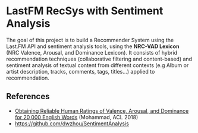 # LastFM RecSys with Sentiment Analysis

The goal of this project is to build a Recommender System using the Last.FM API and sentiment analysis tools, using the **NRC-VAD Lexicon** (NRC Valence, Arousal, and Dominance Lexicon).
It consists of hybrid recommendation techniques (collaborative filtering and content-based) and sentiment analysis of textual content from different contexts (e.g Album or artist description, tracks, comments, tags, titles...) applied to recommendation.


## References

* [Obtaining Reliable Human Ratings of Valence, Arousal, and Dominance for 20,000 English Words](https://aclanthology.org/P18-1017) (Mohammad, ACL 2018)
* https://github.com/dwzhou/SentimentAnalysis
